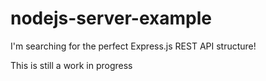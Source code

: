 # nodejs-server-example

I'm searching for the perfect Express.js REST API structure!

This is still a work in progress
